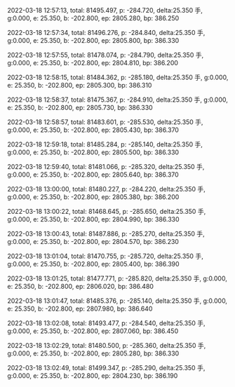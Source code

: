 2022-03-18 12:57:13, total: 81495.497, p: -284.720, delta:25.350 手, g:0.000, e: 25.350, b: -202.800, ep: 2805.280, bp: 386.250

2022-03-18 12:57:34, total: 81496.276, p: -284.840, delta:25.350 手, g:0.000, e: 25.350, b: -202.800, ep: 2805.800, bp: 386.330

2022-03-18 12:57:55, total: 81478.074, p: -284.790, delta:25.350 手, g:0.000, e: 25.350, b: -202.800, ep: 2804.810, bp: 386.200

2022-03-18 12:58:15, total: 81484.362, p: -285.180, delta:25.350 手, g:0.000, e: 25.350, b: -202.800, ep: 2805.300, bp: 386.310

2022-03-18 12:58:37, total: 81475.367, p: -284.910, delta:25.350 手, g:0.000, e: 25.350, b: -202.800, ep: 2805.730, bp: 386.330

2022-03-18 12:58:57, total: 81483.601, p: -285.530, delta:25.350 手, g:0.000, e: 25.350, b: -202.800, ep: 2805.430, bp: 386.370

2022-03-18 12:59:18, total: 81485.284, p: -285.140, delta:25.350 手, g:0.000, e: 25.350, b: -202.800, ep: 2805.500, bp: 386.330

2022-03-18 12:59:40, total: 81481.066, p: -285.320, delta:25.350 手, g:0.000, e: 25.350, b: -202.800, ep: 2805.640, bp: 386.370

2022-03-18 13:00:00, total: 81480.227, p: -284.220, delta:25.350 手, g:0.000, e: 25.350, b: -202.800, ep: 2805.380, bp: 386.200

2022-03-18 13:00:22, total: 81468.645, p: -285.650, delta:25.350 手, g:0.000, e: 25.350, b: -202.800, ep: 2804.990, bp: 386.330

2022-03-18 13:00:43, total: 81487.886, p: -285.270, delta:25.350 手, g:0.000, e: 25.350, b: -202.800, ep: 2804.570, bp: 386.230

2022-03-18 13:01:04, total: 81470.755, p: -285.720, delta:25.350 手, g:0.000, e: 25.350, b: -202.800, ep: 2805.400, bp: 386.390

2022-03-18 13:01:25, total: 81477.771, p: -285.820, delta:25.350 手, g:0.000, e: 25.350, b: -202.800, ep: 2806.020, bp: 386.480

2022-03-18 13:01:47, total: 81485.376, p: -285.140, delta:25.350 手, g:0.000, e: 25.350, b: -202.800, ep: 2807.980, bp: 386.640

2022-03-18 13:02:08, total: 81493.477, p: -284.540, delta:25.350 手, g:0.000, e: 25.350, b: -202.800, ep: 2807.060, bp: 386.450

2022-03-18 13:02:29, total: 81480.500, p: -285.360, delta:25.350 手, g:0.000, e: 25.350, b: -202.800, ep: 2805.280, bp: 386.330

2022-03-18 13:02:49, total: 81499.347, p: -285.290, delta:25.350 手, g:0.000, e: 25.350, b: -202.800, ep: 2804.230, bp: 386.190